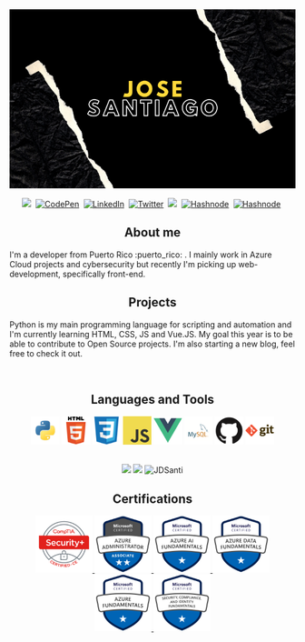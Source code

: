 <div id="top"></div>

<!-- PORTFOLIO LOGO -->
<div align="center">
  <a href="https://github.com/JDSanti">
    <img src="Main_Logo_L.png" alt="Logo">
  </a>
<p align="center">
<a href="https://josestgo.com/"><img src="https://img.shields.io/badge/PORTFOLIO-lightgrey?style=for-the-badge&logoColor=white alt="Portfolio" /></a>&nbsp;
<a href="https://codepen.io/jdsanti"><img src="https://img.shields.io/badge/Codepen-000000?style=for-the-badge&logo=codepen&logoColor=white" alt="CodePen" /></a>&nbsp;
<a href="https://www.linkedin.com/in/jduhamelsantiago"><img src="https://img.shields.io/badge/-LinkedIn-black.svg?style=for-the-badge&logo=linkedin&colorB=555" alt="LinkedIn" /></a>&nbsp;
 <a href="https://twitter.com/Capt_Santiago"><img src="https://img.shields.io/badge/Twitter-1DA1F2?style=for-the-badge&logo=twitter&logoColor=white" alt="Twitter" /></a>&nbsp;
<a href="https://dev.to/jdsanti"><img src="https://img.shields.io/badge/dev.to-0A0A0A?style=for-the-badge&logo=dev.to&logoColor=white alt="Dev.to" /></a>&nbsp;
<a href="https://jsantiago.hashnode.dev/"><img src="https://img.shields.io/badge/Hashnode-000000?style=for-the-badge&logo=hashnode&logoColor=blue" alt="Hashnode" /></a>&nbsp;
<a href="https://stackoverflow.com/users/13175066/jose-santiago"><img src="https://img.shields.io/badge/StackOverflow-000000?style=for-the-badge&logo=stackoverflow" alt="Hashnode" /></a>&nbsp;

  
</p>
</div>

<h2 align="center">About me</h2>
<p>I'm a developer from Puerto Rico :puerto_rico: . I mainly work in Azure Cloud projects and cybersecurity but recently I'm picking up web-development, specifically front-end.</p>


<h2 align="center">Projects</h2>
<p align="center">
<p>Python is my main programming language for scripting and automation and I'm currently learning  HTML, CSS, JS and Vue.JS. My goal this year is to be able to contribute to Open Source projects. I'm also starting a new blog, feel free to check it out. </p>
<br />

<h2 align="center">Languages and Tools</h2>
<p align="center">
 
<div align="center">
<code><img height="50" src="https://raw.githubusercontent.com/github/explore/80688e429a7d4ef2fca1e82350fe8e3517d3494d/topics/python/python.png"></code>
<code><img height="50" src="https://raw.githubusercontent.com/devicons/devicon/master/icons/html5/html5-original-wordmark.svg"></code>
<code><img height="50" src="https://raw.githubusercontent.com/devicons/devicon/master/icons/css3/css3-original.svg"></code>
<code><img height="50" src="https://raw.githubusercontent.com/github/explore/80688e429a7d4ef2fca1e82350fe8e3517d3494d/topics/javascript/javascript.png"></code>
<code><img height="50" src="https://raw.githubusercontent.com/github/explore/80688e429a7d4ef2fca1e82350fe8e3517d3494d/topics/vue/vue.png"></code>
<code><img height="50" src="https://raw.githubusercontent.com/github/explore/80688e429a7d4ef2fca1e82350fe8e3517d3494d/topics/mysql/mysql.png"></code>
<code><img height="50" src="https://raw.githubusercontent.com/devicons/devicon/master/icons/github/github-original.svg"></code>
<code><img height="50" src="https://raw.githubusercontent.com/github/explore/80688e429a7d4ef2fca1e82350fe8e3517d3494d/topics/git/git.png"></code>
</div>

<br />

<p align="center">
<img src="https://github-readme-stats.vercel.app/api/top-langs/?username=JDSanti&layout=compact&theme=dark"  width="490" />
<!--<img src="https://github-readme-stats.vercel.app/api/top-langs/?username=JDSanti&layout=compact&theme=dark" width="400" /> -->
<img src="https://github-readme-stats.vercel.app/api?username=JDSanti&theme=dark&show_icons=true"/>
<img src="https://github-readme-streak-stats.herokuapp.com/?user=JDSanti&&theme=dark" alt="JDSanti" />
</p>

<h2 align="center">Certifications</h2>
<p align="center">
<a href="https://www.credly.com/badges/fa9a2bc8-2691-4e30-a9fd-8254b19babc5/public_url">
  <img height="100" src="Certifications/comptia-security-ce-certification.png" alt="Security+">
</a>
<a href="https://www.credly.com/badges/fa9a2bc8-2691-4e30-a9fd-8254b19babc5/public_url">
  <img height="100" src="Certifications/microsoft-certified-azure-administrator-associate.2.png" alt="Microsoft Certified Azure Admin">
</a>
<a href="https://www.credly.com/badges/fa9a2bc8-2691-4e30-a9fd-8254b19babc5/public_url">
  <img height="100" src="Certifications/microsoft-certified-azure-ai-fundamentals.png" alt="Microsoft Certified Azure AI Fundamentals">
</a>
<a href="https://www.credly.com/badges/fa9a2bc8-2691-4e30-a9fd-8254b19babc5/public_url">
  <img height="100" src="Certifications/microsoft-certified-azure-data-fundamentals.png" alt="Microsoft Certified Azure Data Fundamentals">
</a>
<a href="https://www.credly.com/badges/fa9a2bc8-2691-4e30-a9fd-8254b19babc5/public_url">
  <img height="100" src="Certifications/microsoft-certified-azure-fundamentals.png" alt="Microsoft Certified Azure Fundamentals">
</a>
<a href="https://www.credly.com/badges/fa9a2bc8-2691-4e30-a9fd-8254b19babc5/public_url">
  <img height="100" src="Certifications/microsoft-certified-security-compliance-and-identity-fundamentals.png" alt="Security Compliance and identityfundamentals">
</a>
</p>
